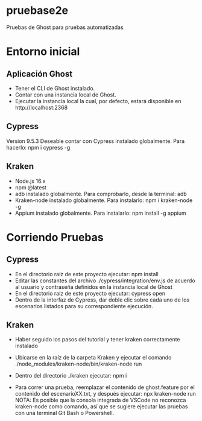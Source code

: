 # pruebase2e
Pruebas de Ghost para pruebas automatizadas

# Entorno inicial

## Aplicación Ghost
- Tener el CLI de Ghost instalado.
- Contar con una instancia local de Ghost.
- Ejecutar la instancia local la cual, por defecto, estará disponible en http://localhost:2368 

## Cypress
Version 9.5.3
Deseable contar con Cypress instalado globalmente. Para hacerlo: npm i cypress -g

## Kraken
- Node.js 16.x
- npm @latest
- adb instalado globalmente. Para comprobarlo, desde la terminal: adb 
- Kraken-node instalado globalmente. Para instalarlo: npm i kraken-node -g
- Appium instalado globalmente. Para instalarlo: npm install -g appium

# Corriendo Pruebas

## Cypress
- En el directorio raíz de este proyecto ejecutar: npm install
- Editar las constantes del archivo ./cypress/integration/env.js de acuerdo al usuario y contraseña definidos en la instancia local de Ghost
- En el directorio raíz de este proyecto ejecutar: cypress open 
- Dentro de la interfaz de Cypress, dar doble clic sobre cada uno de los escenarios listados para su correspondiente ejecución.

## Kraken
- Haber seguido los pasos del tutorial y tener kraken correctamente instalado
- Ubicarse en la raíz de la carpeta Kraken y ejecutar el comando ./node_modules/kraken-node/bin/kraken-node run

- Dentro del directorio ./kraken ejecutar: npm i 
- Para correr una prueba, reemplazar el contenido de ghost.feature por el contenido del escenarioXX.txt, y después ejecutar: npx kraken-node run
NOTA: Es posible que la consola integrada de VSCode no reconozca kraken-node como comando, así que se sugiere ejecutar las pruebas con una terminal Git Bash o Powershell.
